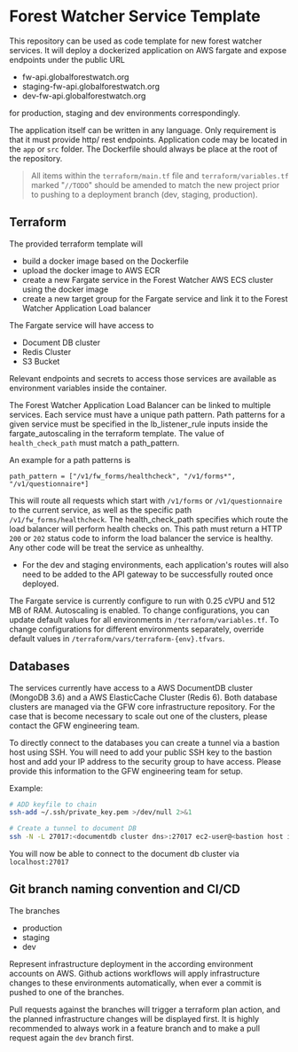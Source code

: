 # Forest Watcher Service Template

This repository can be used as code template for new forest watcher services.
It will deploy a dockerized application on AWS fargate and expose endpoints under the public URL

- fw-api.globalforestwatch.org
- staging-fw-api.globalforestwatch.org
- dev-fw-api.globalforestwatch.org

for production, staging and dev environments correspondingly.

The application itself can be written in any language. Only requirement is that it must provide http/ rest endpoints.
Application code may be located in the `app` or `src` folder. The Dockerfile should always be place at the root of the repository.

> All items within the `terraform/main.tf` file and `terraform/variables.tf`  marked "`//TODO`" should be amended to match the new project prior to pushing to a deployment branch (dev, staging, production).


## Terraform

The provided terraform template will
- build a docker image based on the Dockerfile
- upload the docker image to AWS ECR
- create a new Fargate service in the Forest Watcher AWS ECS cluster using the docker image
- create a new target group for the Fargate service and link it to the Forest Watcher Application Load balancer

The Fargate service will have access to
- Document DB cluster
- Redis Cluster
- S3 Bucket

Relevant endpoints and secrets to access those services are available as environment variables inside the container.

The Forest Watcher Application Load Balancer can be linked to multiple services.
Each service must have a unique path pattern. Path patterns for a given service must be specified in the 
lb_listener_rule inputs inside the fargate_autoscaling in the terraform template.
The value of `health_check_path` must match a path_pattern. 

An example for a path patterns is

`path_pattern = ["/v1/fw_forms/healthcheck", "/v1/forms*", "/v1/questionnaire*]`

This will route all requests which start with `/v1/forms` or `/v1/questionnaire` to the current service, as well as the specific path `/v1/fw_forms/healthcheck`.
The health_check_path specifies which route the load balancer will perform health checks on. This path must return a HTTP `200` or `202` status code to inform the load balancer the service is healthy. Any other code will be treat the service as unhealthy.
- For the dev and staging environments, each application's routes will also need to be added to the API gateway to be successfully routed once deployed.

The Fargate service is currently configure to run with 0.25 cVPU and 512 MB of RAM. Autoscaling is enabled.
To change configurations, you can update default values for all environments in `/terraform/variables.tf`.
To change configurations for different environments separately, override default values in `/terraform/vars/terraform-{env}.tfvars`.

## Databases

The services currently have access to a AWS DocumentDB cluster (MongoDB 3.6) and a AWS ElasticCache Cluster (Redis 6).
Both database clusters are managed via the GFW core infrastructure repository. 
For the case that is become necessary to scale out one of the clusters, please contact the GFW engineering team.

To directly connect to the databases you can create a tunnel via a bastion host using SSH.
You will need to add your public SSH key to the bastion host and add your IP address to the security group to have access.
Please provide this information to the GFW engineering team for setup.

Example:

```bash
# ADD keyfile to chain
ssh-add ~/.ssh/private_key.pem >/dev/null 2>&1

# Create a tunnel to document DB
ssh -N -L 27017:<documentdb cluster dns>:27017 ec2-user@<bastion host ip>
```
You will now be able to connect to the document db cluster via `localhost:27017`

## Git branch naming convention and CI/CD

The branches

- production
- staging
- dev

Represent infrastructure deployment in the according environment accounts on AWS. 
Github actions workflows will apply infrastructure changes to these environments automatically, 
when ever a commit is pushed to one of the branches.

Pull requests against the branches will trigger a terraform plan action, and the planned infrastructure changes will be displayed first.
It is highly recommended to always work in a feature branch and to make a pull request again the `dev` branch first.
